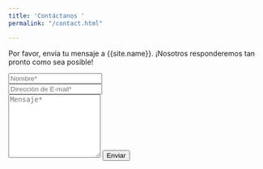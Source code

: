 ```yaml
---
title: 'Contáctanos '
permalink: "/contact.html"

---
```

<form action="[https://formspree.io/f/xnqrokzz]( "https://formspree.io/f/xnqrokzz")" method="POST"><p class="mb-4">Por favor, envía tu mensaje a {{site.name}}. ¡Nosotros responderemos tan pronto como sea posible!</p> <div class="form-group row"> <div class="col-md-6"> <input class="form-control" type="text" name="name" placeholder="Nombre*" required> </div> <div class="col-md-6"> <input class="form-control" type="email" name="replyto" placeholder="Dirección de E-mail*" required> </div> </div> <textarea rows="8" class="form-control mb-3" name="message" placeholder="Mensaje*" required></textarea>  
<input class="btn btn-success" type="submit" value="Enviar"> </form>